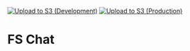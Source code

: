 [![Upload to S3 (Development)](https://github.com/FlowerStorePH/fschat/actions/workflows/deploy_dev.yml/badge.svg?branch=development)](https://github.com/FlowerStorePH/fschat/actions/workflows/deploy_dev.yml)
[![Upload to S3 (Production)](https://github.com/FlowerStorePH/fschat/actions/workflows/deploy.yml/badge.svg?branch=master)](https://github.com/FlowerStorePH/fschat/actions/workflows/deploy.yml)

# FS Chat